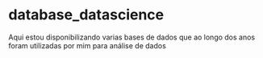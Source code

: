 # database_datascience
 Aqui estou disponibilizando varias bases de dados que ao longo dos anos foram utilizadas por mim para análise de dados
